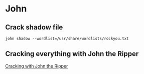 # John


## Crack shadow file
```
john shadow --wordlist=/usr/share/wordlists/rockyou.txt
```

## Cracking everything with John the Ripper
[Cracking with John the Ripper](https://bytesoverbombs.io/cracking-everything-with-john-the-ripper-d434f0f6dc1c)


